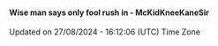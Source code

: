 #### Wise man says only fool rush in - McKidKneeKaneSir
Updated on 27/08/2024 - 16:12:06 (UTC) Time Zone
